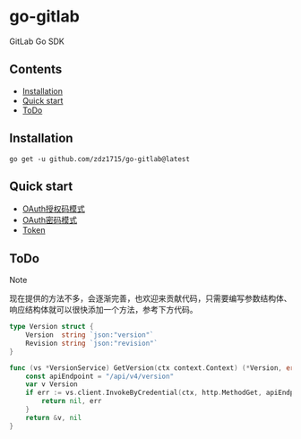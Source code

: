 # go-gitlab
GitLab Go SDK

## Contents
- [Installation](#Installation)
- [Quick start](#quick-start)
- [ToDo](#todo)

## Installation
```shell
go get -u github.com/zdz1715/go-gitlab@latest
```

## Quick start
- [OAuth授权码模式](./examples/oauth-credential/main.go)
- [OAuth密码模式](./examples/password-credential/main.go)
- [Token](./examples/token-credential/main.go)
## ToDo
> [!NOTE]
> 现在提供的方法不多，会逐渐完善，也欢迎来贡献代码，只需要编写参数结构体、响应结构体就可以很快添加一个方法，参考下方代码。
```go
type Version struct {
    Version  string `json:"version"`
    Revision string `json:"revision"`
}

func (vs *VersionService) GetVersion(ctx context.Context) (*Version, error) {
    const apiEndpoint = "/api/v4/version"
    var v Version
    if err := vs.client.InvokeByCredential(ctx, http.MethodGet, apiEndpoint, nil, &v); err != nil {
        return nil, err
    }
    return &v, nil
}
```
